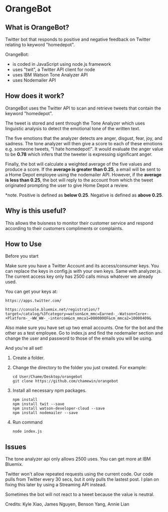 # OrangeBot

## What is OrangeBot? 

Twitter bot that responds to positive and negative feedback on Twitter relating to keyword "homedepot". 

OrangeBot:
  - is coded in JavaScript using node.js framework
  - uses "twit", a Twitter API client for node
  - uses IBM Watson Tone Analyzer API
  - uses Nodemailer API
  
## How does it work?

OrangeBot uses the Twitter API to scan and retrieve tweets that contain the keyword "homedepot". 

The tweet is stored and sent through the Tone Analyzer which uses linguistic analysis to detect the emotional tone of the written text. 

The five emotions that the analyzer detects are anger, disgust, fear, joy, and sadness. The tone analyzer will then give a score to each of these emotions e.g. someone tweets, "I hate homedepot!". It would evaluate the anger value to be **0.78** which infers that the tweeter is expressing significant anger. 

Finally, the bot will calculate a weighted average of the five values and produce a score. If the **average is greater than 0.25**, a email will be sent to a Home Depot employee using the nodemailer API. However, if the **average is less than 0.25**, the bot will reply to the account from which the tweet originated prompting the user to give Home Depot a review.

*note. Positive is defined as **below 0.25**. Negative is defined as **above 0.25**.

## Why is this useful?

This allows the buisness to monitor their customer service and respond according to their customers compliments or complaints.

## How to Use

Before you start

Make sure you have a Twitter Account and its access/consumer keys. You can replace the keys in config.js with your own keys.
Same with analyzer.js. The current access key only has 2500 calls minus whatever we already used.

You can get your keys at:
    
```    
https://apps.twitter.com/
```

```
https://console.bluemix.net/registration/?target=/catalog/%3fcategory=watson&cm_mmc=Earned-_-Watson+Core+-+Platform-_-WW_WW-_-intercom&cm_mmca1=000000OF&cm_mmca2=10000409& 
```

Also make sure you have set up two email accounts. One for the bot and the other as a test employee. Go to index.js and find the nodemailer section and change the user and password to those of the emails you will be using. 

And you're all set!
    
1. Create a folder.
3. Change the directory to the folder you just created. For example:
  
    ```
    cd User/Chame/Desktop/orangebot
    git clone https://github.com/chamewin/orangebot
    ```
    
4. Install all necessary npm packages. 

    ```
    npm install
    npm install twit --save
    npm install watson-developer-cloud --save
    npm install nodemailer --save
    ```
    
5. Run command
    
    ```
    node index.js
    ```
   
## Issues

The tone analyzer api only allows 2500 uses. You can get more at IBM Bluemix.

Twitter won't allow repeated requests using the current code. Our code pulls from Twitter every 30 secs, but it only pulls
the lastest post. I plan on fixing this later by using a Streaming API instead. 

Sometimes the bot will not react to a tweet because the value is neutral.

Credits: Kyle Xiao, James Nguyen, Benson Yang, Annie Lian


